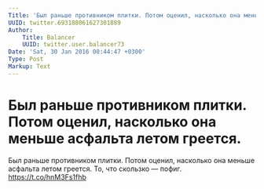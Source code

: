 ```yaml
---
Title: 'Был раньше противником плитки. Потом оценил, насколько она меньше асфальта летом греется.'
UUID: twitter.693188061627301889
Author:
    Title: Balancer
    UUID: twitter.user.balancer73
Date: 'Sat, 30 Jan 2016 00:44:47 +0300'
Type: Post
Markup: Text
---
```


# Был раньше противником плитки. Потом оценил, насколько она меньше асфальта летом греется.

Был раньше противником плитки. Потом оценил, насколько она
меньше асфальта летом греется. То, что скользко — пофиг.
https://t.co/hnM3Fs1fhb